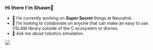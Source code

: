 ### Hi there I'm Shawn👋

- 🔭 I’m currently working on __Super Secret__ things at Neuralink.
- 👯 I’m looking to collaborate on anyone that can make an easy to use VSLAM library outside of the C ecosystem or drones.
- 💬 Ask me about robotics simulation.

![](https://komarev.com/ghpvc/?username=HiceS&style=flat-square)

<!--
**HiceS/HiceS** is a ✨ _special_ ✨ repository because its `README.md` (this file) appears on your GitHub profile.

Here are some ideas to get you started:

- 🔭 I’m currently working on ...
- 🌱 I’m currently learning ...
- 👯 I’m looking to collaborate on ...
- 🤔 I’m looking for help with ...
- 💬 Ask me about ...
- 📫 How to reach me: ...
- 😄 Pronouns: ...
- ⚡ Fun fact: ...
-->
